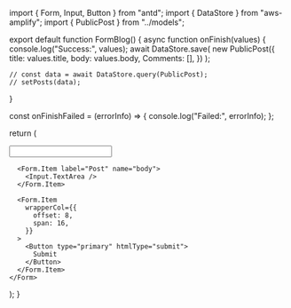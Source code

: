 import { Form, Input, Button } from "antd";
import { DataStore } from "aws-amplify";
import { PublicPost } from "../models";

export default function FormBlog() {
async function onFinish(values) {
console.log("Success:", values);
await DataStore.save(
new PublicPost({
title: values.title,
body: values.body,
Comments: [],
})
);

    // const data = await DataStore.query(PublicPost);
    // setPosts(data);

}

const onFinishFailed = (errorInfo) => {
console.log("Failed:", errorInfo);
};

return (

<Form
name="basic"
labelCol={{
        span: 8,
      }}
wrapperCol={{
        span: 16,
      }}
initialValues={{
        remember: true,
      }}
onFinish={onFinish}
onFinishFailed={onFinishFailed}
autoComplete="off" >
<Form.Item label="Title" name="title">
<Input />
</Form.Item>

      <Form.Item label="Post" name="body">
        <Input.TextArea />
      </Form.Item>

      <Form.Item
        wrapperCol={{
          offset: 8,
          span: 16,
        }}
      >
        <Button type="primary" htmlType="submit">
          Submit
        </Button>
      </Form.Item>
    </Form>

);
}
